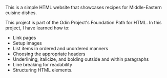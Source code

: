 This is a simple HTML website that showcases recipes for Middle-Eastern cuisine dishes.

This project is part of the Odin Project's Foundation Path for HTML. In this project, I have learned how to:

-   Link pages
-   Setup images
-   List items in ordered and unordered manners
-   Choosing the appropriate headers
-   Underlining, italicize, and bolding outside and within paragraphs
-   Line breaking for readability
-   Structuring HTML elements.

